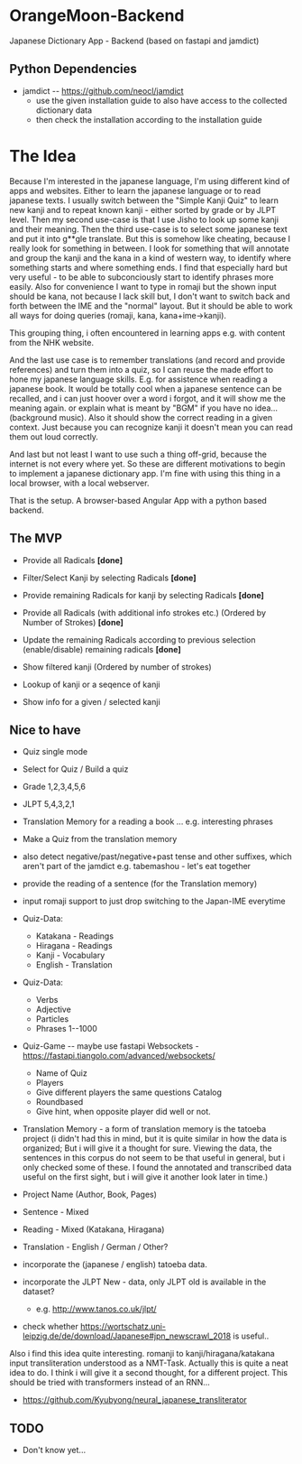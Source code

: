 # OrangeMoon-Backend
Japanese Dictionary App - Backend (based on fastapi and jamdict)

## Python Dependencies

* jamdict -- https://github.com/neocl/jamdict 
  * use the given installation guide to also have access to the collected dictionary data
  * then check the installation according to the installation guide

# The Idea

Because I'm interested in the japanese language, I'm using different kind of apps and websites.
Either to learn the japanese language or to read japanese texts. I usually switch between the
"Simple Kanji Quiz" to learn new kanji and to repeat known kanji - either sorted by grade or by
JLPT level. Then my second use-case is that I use Jisho to look up some kanji and their 
meaning. Then the third use-case is to select some japanese text and put it into g**gle
translate. But this is somehow like cheating, because I really look for something in between.
I look for something that will annotate and group the kanji and the kana in a kind of western 
way, to identify where something starts and where something ends. I find that especially hard 
but very useful - to be able to subconciously start to identify phrases more easily. Also for 
convenience I want to type in romaji but the shown input should be kana, not because I lack 
skill but, I don't want to switch back and forth between the IME and the "normal" layout. But
it should be able to work all ways for doing queries (romaji, kana, kana+ime->kanji).

This grouping thing, i often encountered in learning apps e.g. with content from the NHK website.

And the last use case is to remember translations (and record and provide references) and turn 
them into a quiz, so I can reuse the made effort to hone my japanese language skills. E.g. for
assistence when reading a japanese book. It would be totally cool when a japanese sentence can
be recalled, and i can just hoover over a word i forgot, and it will show me the meaning again.
or explain what is meant by "BGM" if you have no idea... (background music). Also it should show
the correct reading in a given context. Just because you can recognize kanji it doesn't mean you
can read them out loud correctly.

And last but not least I want to use such a thing off-grid, because the internet is not every
where yet. So these are different motivations to begin to implement a japanese dictionary app.
I'm fine with using this thing in a local browser, with a local webserver. 

That is the setup. A browser-based Angular App with a python based backend.

## The MVP

* Provide all Radicals **[done]**
* Filter/Select Kanji by selecting Radicals **[done]**
* Provide remaining Radicals for kanji by selecting Radicals **[done]** 
* Provide all Radicals (with additional info strokes etc.) (Ordered by Number of Strokes) **[done]**
* Update the remaining Radicals according to previous selection (enable/disable) remaining radicals **[done]** 
* Show filtered kanji (Ordered by number of strokes)

* Lookup of kanji or a seqence of kanji
* Show info for a given / selected kanji

 
## Nice to have

* Quiz single mode
* Select for Quiz / Build a quiz
* Grade 1,2,3,4,5,6
* JLPT 5,4,3,2,1

* Translation Memory for a reading a book ... e.g. interesting phrases

* Make a Quiz from the translation memory

* also detect negative/past/negative+past tense and other suffixes, which aren't part of the jamdict 
  e.g. tabemashou - let's eat together
* provide the reading of a sentence (for the Translation memory)
* input romaji support to just drop switching to the Japan-IME everytime

* Quiz-Data:
  * Katakana - Readings
  * Hiragana - Readings
  * Kanji - Vocabulary
  * English - Translation

* Quiz-Data:
  * Verbs
  * Adjective
  * Particles
  * Phrases 1--1000
 
* Quiz-Game -- maybe use fastapi Websockets - https://fastapi.tiangolo.com/advanced/websockets/
  * Name of Quiz
  * Players
  * Give different players the same questions Catalog
  * Roundbased
  * Give hint, when opposite player did well or not.

*  Translation Memory - a form of translation memory is the tatoeba project (i didn't had this in mind, but it is quite similar in how the data is organized; But i will give it a thought for sure. Viewing the data, the sentences in this corpus do not seem to be that useful in general, but i only checked some of these. I found the annotated and transcribed data useful on the first sight, but i will give it another look later in time.)
  * Project Name (Author, Book, Pages)
  * Sentence - Mixed 
  * Reading - Mixed (Katakana, Hiragana)
  * Translation - English / German / Other?

* incorporate the (japanese / english) tatoeba data.
* incorporate the JLPT New - data, only JLPT old is available in the dataset?
  * e.g. http://www.tanos.co.uk/jlpt/
* check whether https://wortschatz.uni-leipzig.de/de/download/Japanese#jpn_newscrawl_2018 is useful..


Also i find this idea quite interesting. romanji to kanji/hiragana/katakana input transliteration understood as a NMT-Task. Actually this is quite a neat idea to do. I think i will give it a second thought, for a different project. This should be tried with transformers instead of an RNN...
* https://github.com/Kyubyong/neural_japanese_transliterator

## TODO

* Don't know yet...